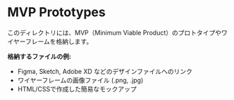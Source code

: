 # MVP Prototypes

このディレクトリには、MVP（Minimum Viable Product）のプロトタイプやワイヤーフレームを格納します。

**格納するファイルの例:**
- Figma, Sketch, Adobe XD などのデザインファイルへのリンク
- ワイヤーフレームの画像ファイル (.png, .jpg)
- HTML/CSSで作成した簡易なモックアップ
